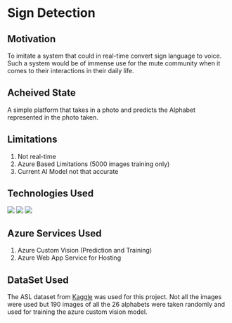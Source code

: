 
# Sign Detection

## Motivation
To imitate a system that could in real-time convert sign language to voice. Such a system would be of immense use for the mute community when it comes to their interactions 
in their daily life.

## Acheived State
A simple platform that takes in a photo and predicts the Alphabet represented in the photo taken.

## Limitations

1. Not real-time
2. Azure Based Limitations (5000 images training only)
3. Current AI Model not that accurate

## Technologies Used

 <img src='https://img.shields.io/badge/Flask-000000?style=for-the-badge&logo=flask&logoColor=white'>
 <img src='https://img.shields.io/badge/Tailwind_CSS-38B2AC?style=for-the-badge&logo=tailwind-css&logoColor=white'>
 <img src='https://img.shields.io/badge/microsoft%20azure-0089D6?style=for-the-badge&logo=microsoft-azure&logoColor=white'>
 
 ## Azure Services Used
 1. Azure Custom Vision (Prediction and Training)
 2. Azure Web App Service for Hosting
 
 ## DataSet Used
 
 The ASL dataset from [Kaggle](https://www.kaggle.com/grassknoted/asl-alphabet) was used for this project. Not all the images were used but 190 images of all the 26 alphabets were taken 
 randomly and used for training the azure custom vision model.